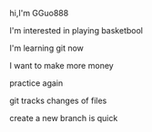 hi,I'm GGuo888

I'm interested in playing basketbool

I'm learning git now

I want to make more money

practice again

git tracks changes of files

create a new branch is quick